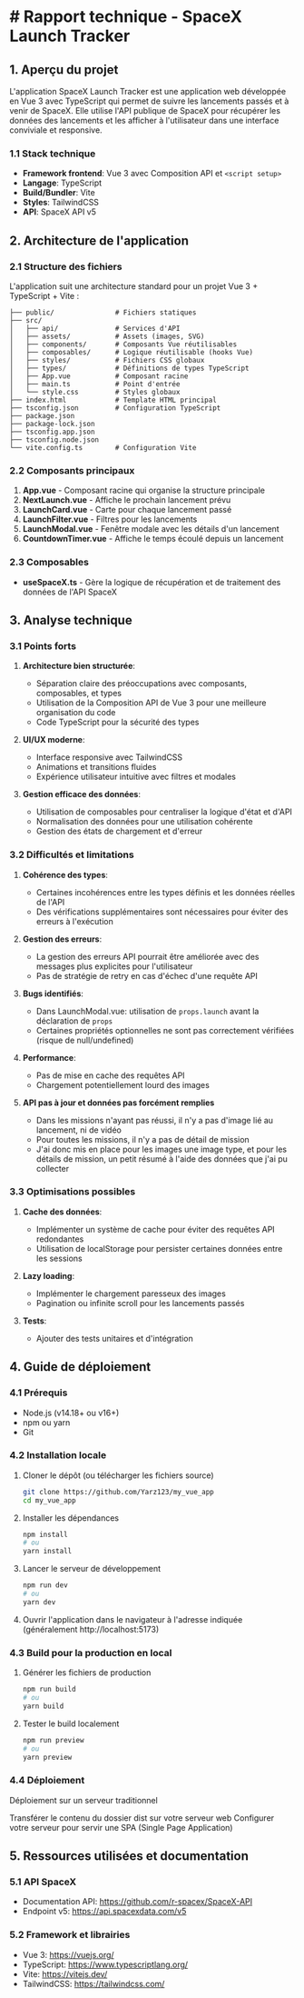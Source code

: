 # # Rapport technique - SpaceX Launch Tracker

## 1. Aperçu du projet

L'application SpaceX Launch Tracker est une application web développée en Vue 3 avec TypeScript qui permet de suivre les lancements passés et à venir de SpaceX. Elle utilise l'API publique de SpaceX pour récupérer les données des lancements et les afficher à l'utilisateur dans une interface conviviale et responsive.

### 1.1 Stack technique

- **Framework frontend**: Vue 3 avec Composition API et `<script setup>`
- **Langage**: TypeScript
- **Build/Bundler**: Vite
- **Styles**: TailwindCSS
- **API**: SpaceX API v5

## 2. Architecture de l'application

### 2.1 Structure des fichiers

L'application suit une architecture standard pour un projet Vue 3 + TypeScript + Vite :

```
├── public/               # Fichiers statiques
├── src/
│   ├── api/              # Services d'API
│   ├── assets/           # Assets (images, SVG)
│   ├── components/       # Composants Vue réutilisables
│   ├── composables/      # Logique réutilisable (hooks Vue)
│   ├── styles/           # Fichiers CSS globaux
│   ├── types/            # Définitions de types TypeScript
│   ├── App.vue           # Composant racine
│   ├── main.ts           # Point d'entrée
│   └── style.css         # Styles globaux
├── index.html            # Template HTML principal
├── tsconfig.json         # Configuration TypeScript
├── package.json
├── package-lock.json
├── tsconfig.app.json
├── tsconfig.node.json
└── vite.config.ts        # Configuration Vite
```

### 2.2 Composants principaux

1. **App.vue** - Composant racine qui organise la structure principale
2. **NextLaunch.vue** - Affiche le prochain lancement prévu
3. **LaunchCard.vue** - Carte pour chaque lancement passé
4. **LaunchFilter.vue** - Filtres pour les lancements
5. **LaunchModal.vue** - Fenêtre modale avec les détails d'un lancement
6. **CountdownTimer.vue** - Affiche le temps écoulé depuis un lancement

### 2.3 Composables

- **useSpaceX.ts** - Gère la logique de récupération et de traitement des données de l'API SpaceX

## 3. Analyse technique

### 3.1 Points forts

1. **Architecture bien structurée**:
   - Séparation claire des préoccupations avec composants, composables, et types
   - Utilisation de la Composition API de Vue 3 pour une meilleure organisation du code
   - Code TypeScript pour la sécurité des types

2. **UI/UX moderne**:
   - Interface responsive avec TailwindCSS
   - Animations et transitions fluides
   - Expérience utilisateur intuitive avec filtres et modales

3. **Gestion efficace des données**:
   - Utilisation de composables pour centraliser la logique d'état et d'API
   - Normalisation des données pour une utilisation cohérente
   - Gestion des états de chargement et d'erreur

### 3.2 Difficultés et limitations

1. **Cohérence des types**:
   - Certaines incohérences entre les types définis et les données réelles de l'API
   - Des vérifications supplémentaires sont nécessaires pour éviter des erreurs à l'exécution

2. **Gestion des erreurs**:
   - La gestion des erreurs API pourrait être améliorée avec des messages plus explicites pour l'utilisateur
   - Pas de stratégie de retry en cas d'échec d'une requête API

3. **Bugs identifiés**:
   - Dans LaunchModal.vue: utilisation de `props.launch` avant la déclaration de `props`
   - Certaines propriétés optionnelles ne sont pas correctement vérifiées (risque de null/undefined)

4. **Performance**:
   - Pas de mise en cache des requêtes API
   - Chargement potentiellement lourd des images
  
5. **API pas à jour et données pas forcément remplies**
   - Dans les missions n'ayant pas réussi, il n'y a pas d'image lié au lancement, ni de vidéo
   - Pour toutes les missions, il n'y a pas de détail de mission
   - J'ai donc mis en place pour les images une image type, et pour les détails de mission, un petit résumé à l'aide des données que j'ai pu collecter

### 3.3 Optimisations possibles

1. **Cache des données**:
   - Implémenter un système de cache pour éviter des requêtes API redondantes
   - Utilisation de localStorage pour persister certaines données entre les sessions

2. **Lazy loading**:
   - Implémenter le chargement paresseux des images
   - Pagination ou infinite scroll pour les lancements passés

3. **Tests**:
   - Ajouter des tests unitaires et d'intégration

## 4. Guide de déploiement

### 4.1 Prérequis

- Node.js (v14.18+ ou v16+)
- npm ou yarn
- Git

### 4.2 Installation locale

1. Cloner le dépôt (ou télécharger les fichiers source)
   ```bash
   git clone https://github.com/Yarz123/my_vue_app
   cd my_vue_app
   ```

2. Installer les dépendances
   ```bash
   npm install
   # ou
   yarn install
   ```

3. Lancer le serveur de développement
   ```bash
   npm run dev
   # ou
   yarn dev
   ```

4. Ouvrir l'application dans le navigateur à l'adresse indiquée (généralement http://localhost:5173)

### 4.3 Build pour la production en local

1. Générer les fichiers de production
   ```bash
   npm run build
   # ou
   yarn build
   ```

2. Tester le build localement
   ```bash
   npm run preview
   # ou
   yarn preview
   ```

### 4.4 Déploiement

Déploiement sur un serveur traditionnel

Transférer le contenu du dossier dist sur votre serveur web
Configurer votre serveur pour servir une SPA (Single Page Application)


## 5. Ressources utilisées et documentation

### 5.1 API SpaceX
- Documentation API: https://github.com/r-spacex/SpaceX-API
- Endpoint v5: https://api.spacexdata.com/v5

### 5.2 Framework et librairies
- Vue 3: https://vuejs.org/
- TypeScript: https://www.typescriptlang.org/
- Vite: https://vitejs.dev/
- TailwindCSS: https://tailwindcss.com/
